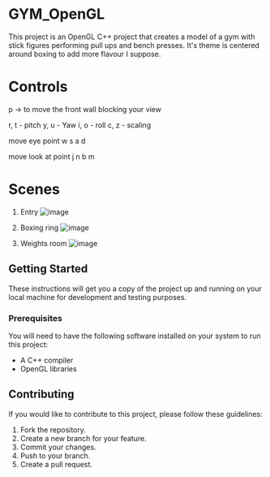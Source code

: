 # GYM_OpenGL

This project is an OpenGL C++ project that creates a model of a gym with stick figures performing pull ups and bench presses. It's theme is centered around boxing 
to add more flavour I suppose.

# Controls

p -> to move the front wall blocking your view

r, t - pitch
y, u - Yaw
i, o - roll
c, z - scaling

move eye point
w s a d

move look at point
j n b m

# Scenes

1. Entry
![image](https://user-images.githubusercontent.com/34983412/210336740-dc9eb741-20b0-4b58-a960-608a8873f52b.png)

2. Boxing ring
![image](https://user-images.githubusercontent.com/34983412/210336941-523662ca-87d6-4065-8342-15084aa7d831.png)

3. Weights room 
![image](https://user-images.githubusercontent.com/34983412/210337725-addc9fe7-eb5e-4d61-a1bd-40ca727229ec.png)

## Getting Started

These instructions will get you a copy of the project up and running on your local machine for development and testing purposes.

### Prerequisites

You will need to have the following software installed on your system to run this project:

- A C++ compiler
- OpenGL libraries

## Contributing

If you would like to contribute to this project, please follow these guidelines:

1. Fork the repository.
2. Create a new branch for your feature.
3. Commit your changes.
4. Push to your branch.
5. Create a pull request.






